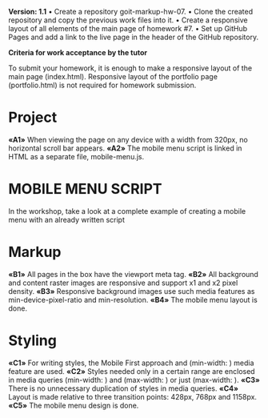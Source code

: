 **Version: 1.1**
•	Create a repository goit-markup-hw-07.
•	Clone the created repository and copy the previous work files into it.
•	Create a responsive layout of all elements of the main page of homework #7.
•	Set up GitHub Pages and add a link to the live page in the header of the GitHub repository.

**Criteria for work acceptance by the tutor**

To submit your homework, it is enough to make a responsive layout of the main page (index.html). Responsive layout of the portfolio page (portfolio.html) is not required for homework submission.

# Project

**«A1»** When viewing the page on any device with a width from 320px, no horizontal scroll bar appears.
**«A2»** The mobile menu script is linked in HTML as a separate file, mobile-menu.js.

# MOBILE MENU SCRIPT
In the workshop, take a look at a complete example of creating a mobile menu with an already written script

# Markup

**«B1»** All pages in the <head> box have the viewport meta tag.
**«B2»** All background and content raster images are responsive and support x1 and x2 pixel density.
**«B3»** Responsive background images use such media features as min-device-pixel-ratio and min-resolution.
**«B4»** The mobile menu layout is done.

# Styling
**«C1»** For writing styles, the Mobile First approach and (min-width: ) media feature are used.
**«C2»** Styles needed only in a certain range are enclosed in media queries (min-width: ) and (max-width: ) or just (max-width: ).
**«C3»** There is no unnecessary duplication of styles in media queries.
**«C4»** Layout is made relative to three transition points: 428px, 768px and 1158px.
**«C5»** The mobile menu design is done.


